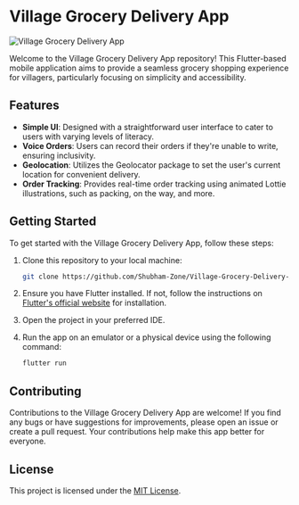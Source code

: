 # Village Grocery Delivery App

![Village Grocery Delivery App](https://github.com/Shubham-Zone/VillageGroceryDelivery/blob/main/assets/app_logo.png)

Welcome to the Village Grocery Delivery App repository! This Flutter-based mobile application aims to provide a seamless grocery shopping experience for villagers, particularly focusing on simplicity and accessibility.

## Features

- **Simple UI**: Designed with a straightforward user interface to cater to users with varying levels of literacy.
- **Voice Orders**: Users can record their orders if they're unable to write, ensuring inclusivity.
- **Geolocation**: Utilizes the Geolocator package to set the user's current location for convenient delivery.
- **Order Tracking**: Provides real-time order tracking using animated Lottie illustrations, such as packing, on the way, and more.

## Getting Started

To get started with the Village Grocery Delivery App, follow these steps:

1. Clone this repository to your local machine:

   ```bash
   git clone https://github.com/Shubham-Zone/Village-Grocery-Delivery-App.git
   ```

2. Ensure you have Flutter installed. If not, follow the instructions on [Flutter's official website](https://flutter.dev/docs/get-started/install) for installation.

3. Open the project in your preferred IDE.

4. Run the app on an emulator or a physical device using the following command:

   ```bash
   flutter run
   ```

## Contributing

Contributions to the Village Grocery Delivery App are welcome! If you find any bugs or have suggestions for improvements, please open an issue or create a pull request. Your contributions help make this app better for everyone.

## License

This project is licensed under the [MIT License](https://github.com/Shubham-Zone/VillageGroceryDelivery/blob/main/LICENSE).
